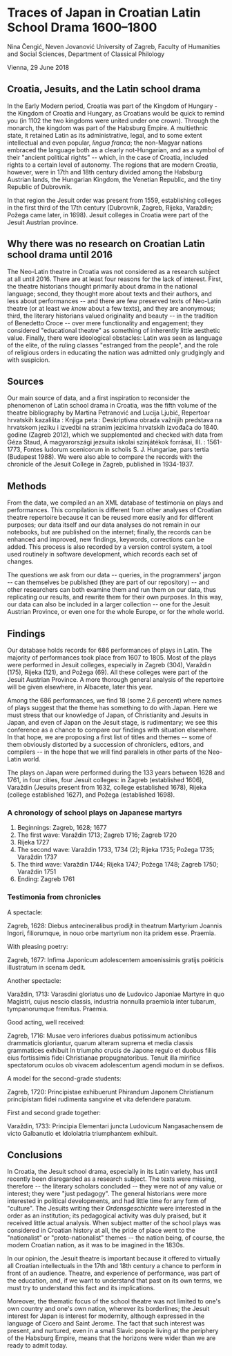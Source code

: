 # Traces of Japan in Croatian Latin School Drama 1600–1800

Nina Čengić, Neven Jovanović
University of Zagreb, Faculty of Humanities and Social Sciences, Department of Classical Philology

Vienna, 29 June 2018

## Croatia, Jesuits, and the Latin school drama

In the Early Modern period, Croatia was part of the Kingdom of Hungary - the Kingdom of Croatia and Hungary, as Croatians would be quick to remind you (in 1102 the two kingdoms were united under one crown). Through the monarch, the kingdom was part of the Habsburg Empire. A multiethnic state, it retained Latin as its administrative, legal, and to some extent intellectual and even popular, *lingua franca*; the non-Magyar nations embraced the language both as a clearly not-Hungarian, and as a symbol of their "ancient political rights" -- which, in the case of Croatia, included rights to a certain level of autonomy. The regions that are modern Croatia, however, were in 17th and 18th century divided among the Habsburg Austrian lands, the Hungarian Kingdom, the Venetian Republic, and the tiny Republic of Dubrovnik.

In that region the Jesuit order was present from 1559, establishing colleges in the first third of the 17th century (Dubrovnik, Zagreb, Rijeka, Varaždin; Požega came later, in 1698). Jesuit colleges in Croatia were part of the Jesuit Austrian province.

## Why there was no research on Croatian Latin school drama until 2016

The Neo-Latin theatre in Croatia was not considered as a research subject at all until 2016. There are at least four reasons for the lack of interest. First, the theatre historians thought primarily about drama in the national language; second, they thought more about texts and their authors, and less about performances -- and there are few preserved texts of Neo-Latin theatre (or at least we *know* about a few texts), and they are anonymous; third, the literary historians valued originality and beauty -- in the tradition of Benedetto Croce -- over mere functionality and engagement; they considered "educational theatre" as something of inherently little aesthetic value. Finally, there were ideological obstacles: Latin was seen as language of the elite, of the ruling classes "estranged from the people", and the role of religious orders in educating the nation was admitted only grudgingly and with suspicion.

## Sources

Our main source of data, and a first inspiration to reconsider the phenomenon of Latin school drama in Croatia, was the fifth volume of the theatre bibliography by Martina Petranović and Lucija Ljubić, Repertoar hrvatskih kazališta : Knjiga peta : Deskriptivna obrada važnijih predstava na hrvatskom jeziku i izvedbi na stranim jezicima hrvatskih izvođača do 1840. godine (Zagreb 2012), which we supplemented and checked with data from Géza Staud, A magyarországi jezsuita iskolai színjátékok forrásai, III. : 1561-1773, Fontes ludorum scenicorum in scholis S. J. Hungariae, pars tertia (Budapest 1988). We were also able to compare the records with the chronicle of the Jesuit College in Zagreb, published in 1934-1937.

## Methods

From the data, we compiled an an XML database of testimonia on plays and performances. This compilation is different from other analyses of Croatian theatre repertoire because it can be reused more easily and for different purposes; our data itself and our data analyses do not remain in our notebooks, but are published on the internet; finally, the records can be enhanced and improved, new findings, keywords, corrections can be added. This process is also recorded by a version control system, a tool used routinely in software development, which records each set of changes.

The questions we ask from our data -- queries, in the programmers' jargon -- can themselves be published (they are part of our repository) -- and other researchers can both examine them and run them on our data, thus replicating our results, and rewrite them for their own purposes. In this way, our data can also be included in a larger collection -- one for the Jesuit Austrian Province, or even one for the whole Europe, or for the whole world.

## Findings

Our database holds records for 686 performances of plays in Latin. The majority of performances took place from 1607 to 1805. Most of the plays were performed in Jesuit colleges, especially in Zagreb (304), Varaždin (175), Rijeka (121), and Požega (69). All these colleges were part of the Jesuit Austrian Province. A more thorough general analysis of the repertoire will be given elsewhere, in Albacete, later this year.

Among the 686 performances, we find 18 (some 2.6 percent) where names of plays suggest that the theme has something to do with Japan. Here we must stress that our knowledge of Japan, of Christianity and Jesuits in Japan, and even of Japan on the Jesuit stage, is rudimentary; we see this conference as a chance to compare our findings with situation elsewhere. In that hope, we are proposing a first list of titles and themes -- some of them obviously distorted by a succession of chroniclers, editors, and compilers -- in the hope that we will find parallels in other parts of the Neo-Latin world.

The plays on Japan were performed during the 133 years between 1628 and 1761, in four cities, four Jesuit colleges: in Zagreb (established 1606), Varaždin (Jesuits present from 1632, college established 1678), Rijeka (college established 1627), and Požega (established 1698).

### A chronology of school plays on Japanese martyrs

1. Beginnings: Zagreb, 1628; 1677
2. The first wave: Varaždin 1713; Zagreb 1716; Zagreb 1720
3. Rijeka 1727
4. The second wave: Varaždin 1733, 1734 (2); Rijeka 1735; Požega 1735; Varaždin 1737
5. The third wave: Varaždin 1744; Rijeka 1747; Požega 1748; Zagreb 1750; Varaždin 1751
6. Ending: Zagreb 1761

### Testimonia from chronicles

A spectacle:

Zagreb, 1628: Diebus antecineralibus prodijt in theatrum Martyrium Joannis Ingori, filiorumque, in nouo orbe martyrium non ita pridem esse. Praemia.

With pleasing poetry:

Zagreb, 1677: Infima Japonicum adolescentem amoenissimis gratijs poëticis illustratum in scenam dedit.

Another spectacle:

Varaždin, 1713: Varasdini gloriatus uno de Ludovico Japoniae Martyre in quo Magistri, cujus nescio classis, industria nonnulla praemiola inter tubarum, tympanorumque fremitus. Praemia.


Good acting, well received:

Zagreb, 1716: Musae vero inferiores duabus potissimum actionibus drammaticis gloriantur, quarum alteram suprema et media classis grammatices exhibuit In triumpho crucis de Japone regulo et duobus filiis eius fortissimis fidei Christianae propugnatoribus. Tenuit illa mirifice spectatorum oculos ob vivacem adolescentum agendi modum in se defixos.

A model for the second-grade students:

Zagreb, 1720: Principistae exhibuerunt Phirandum Japonem Christianum principistam fidei rudimenta sangvine et vita defendere paratum.

First and second grade together:

Varaždin, 1733: Principia Elementari juncta Ludovicum Nangasachensem de victo Galbanutio et Idololatria triumphantem exhibuit.

## Conclusions

In Croatia, the Jesuit school drama, especially in its Latin variety, has until recently been disregarded as a research subject. The texts were missing, therefore -- the literary scholars concluded -- they were not of any value or interest; they were "just pedagogy". The general historians were more interested in political developments, and had little time for any form of "culture". The Jesuits writing their *Ordensgeschichte* were interested in the order as an institution; its pedagogical activity was duly praised, but it received little actual analysis. When subject matter of the school plays was considered in Croatian history at all, the pride of place went to the "nationalist" or "proto-nationalist" themes -- the nation being, of course, the modern Croatian nation, as it was to be imagined in the 1830s.

In our opinion, the Jesuit theatre is important because it offered to virtually all Croatian intellectuals in the 17th and 18th century a chance to perform in front of an audience. Theatre, and experience of performance, was part of the education, and, if we want to understand that past on its own terms, we must try to understand this fact and its implications.

Moreover, the thematic focus of the school theatre was not limited to one's own country and one's own nation, wherever its borderlines; the Jesuit interest for Japan is interest for modernity, although expressed in the language of Cicero and Saint Jerome. The fact that such interest was present, and nurtured, even in a small Slavic people living at the periphery of the Habsburg Empire, means that the horizons were wider than we are ready to admit today.
